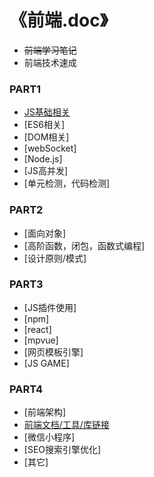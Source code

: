 # 《前端.doc》
* ~~前端学习笔记~~
* 前端技术速成

### PART1
* [JS基础相关](./context/part1/jsStandard.md)
* [ES6相关]
* [DOM相关]
* [webSocket]
* [Node.js]
* [JS高并发]
* [单元检测，代码检测]

### PART2
* [面向对象]
* [高阶函数，闭包，函数式编程]
* [设计原则/模式]

### PART3
* [JS插件使用]
* [npm]
* [react]
* [mpvue]
* [网页模板引擎]
* [JS GAME]

### PART4
* [前端架构]
* [前端文档/工具/库链接](./context/part4/js_tool_link.md)
* [微信小程序]
* [SEO搜索引擎优化]
* [其它]
